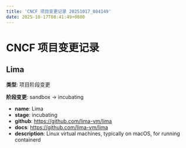 ```yaml
---
title: 'CNCF 项目变更记录 20251017_084149'
date: 2025-10-17T08:41:49+0800
---
```


# CNCF 项目变更记录

## Lima
**类型**: 项目阶段变更

**阶段变更**: sandbox → incubating

- **name**: Lima
- **stage**: incubating
- **github**: https://github.com/lima-vm/lima
- **docs**: https://github.com/lima-vm/lima
- **description**: Linux virtual machines, typically on macOS, for running containerd

